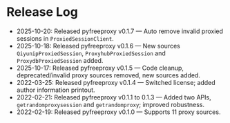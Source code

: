 # Release Log

- 2025-10-20: Released pyfreeproxy v0.1.7 — Auto remove invalid proxied sessions in `ProxiedSessionClient`.
- 2025-10-18: Released pyfreeproxy v0.1.6 — New sources `QiyunipProxiedSession`, `ProxyhubProxiedSession` and `ProxydbProxiedSession` added.
- 2025-10-17: Released pyfreeproxy v0.1.5 — Code cleanup, deprecated/invalid proxy sources removed, new sources added.
- 2022-03-25: Released pyfreeproxy v0.1.4 — Switched license; added author information printout.
- 2022-02-21: Released pyfreeproxy v0.1.1 to 0.1.3 — Added two APIs, `getrandomproxysession` and `getrandomproxy`; improved robustness.
- 2022-02-19: Released pyfreeproxy v0.1.0 — Supports 11 proxy sources.
